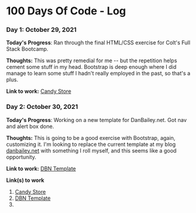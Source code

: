 # 100 Days Of Code - Log

### Day 1: October 29, 2021

**Today's Progress**: Ran through the final HTML/CSS exercise for Colt's Full Stack Bootcamp.

**Thoughts:** This was pretty remedial for me -- but the repetition helps cement some stuff in my head.  Bootstrap is deep enough where I did manage to learn some stuff I hadn't really employed in the past, so that's a plus. 

**Link to work:** [Candy Store](https://github.com/dan-bailey/udemy-coursework/tree/main/ColtFullstackBootcamp/candy-store)


### Day 2: October 30, 2021

**Today's Progress**: Working on a new template for DanBailey.net.  Got nav and alert box done.

**Thoughts:** This is going to be a good exercise with Bootstrap, again, customizing it.  I'm looking to replace the current template at my blog [danbailey.net](https://www.danbailey.net) with something I roll myself, and this seems like a good opportunity.

**Link to work:** [DBN Template](https://github.com/dan-bailey/dbn-template)



**Link(s) to work**
1. [Candy Store](https://github.com/dan-bailey/udemy-coursework/tree/main/ColtFullstackBootcamp/candy-store)
2. [DBN Template](https://github.com/dan-bailey/dbn-template)
3. 
